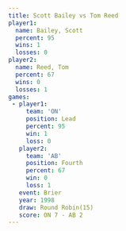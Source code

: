 ```yaml
---
title: Scott Bailey vs Tom Reed
player1:             
  name: Bailey, Scott
  percent: 95        
  wins: 1            
  losses: 0          
player2:             
  name: Reed, Tom    
  percent: 67        
  wins: 0            
  losses: 1          
games:
 - player1:        
     team: 'ON'    
     position: Lead
     percent: 95   
     win: 1        
     loss: 0       
   player2:          
     team: 'AB'      
     position: Fourth
     percent: 67     
     win: 0          
     loss: 1         
   event: Brier         
   year: 1998           
   draw: Round Robin(15)
   score: ON 7 - AB 2   
---
```

